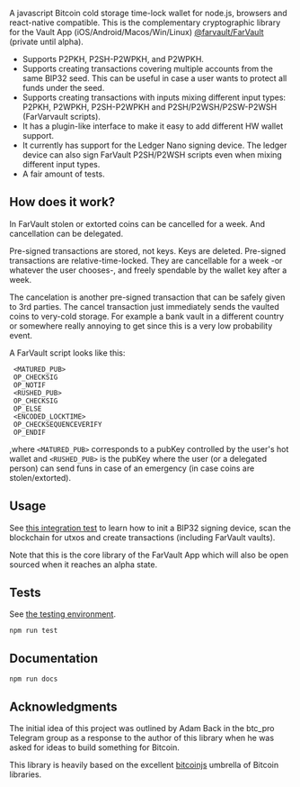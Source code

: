 A javascript Bitcoin cold storage time-lock wallet for node.js, browsers and react-native compatible.
This is the complementary cryptographic library for the Vault App (iOS/Android/Macos/Win/Linux) [@farvault/FarVault](https://github.com/farvault/FarVault) (private until alpha).

- Supports P2PKH, P2SH-P2WPKH, and P2WPKH.
- Supports creating transactions covering multiple accounts from the same BIP32 seed. This can be useful in case a user wants to protect all funds under the seed.
- Supports creating transactions with inputs mixing different input types: P2PKH, P2WPKH, P2SH-P2WPKH and P2SH/P2WSH/P2SW-P2WSH (FarVarvault scripts).
- It has a plugin-like interface to make it easy to add different HW wallet support.
- It currently has support for the Ledger Nano signing device. The ledger device can also sign FarVault P2SH/P2WSH scripts even when mixing different input types.
- A fair amount of tests.

## How does it work?

In FarVault stolen or extorted coins can be cancelled for a week. And cancellation can be delegated.

Pre-signed transactions are stored, not keys. Keys are deleted. Pre-signed transactions are relative-time-locked. They are cancellable for a week -or whatever the user chooses-, and freely spendable by the wallet key after a week.

The cancelation is another pre-signed transaction that can be safely given to 3rd parties. The cancel transaction just immediately sends the vaulted coins to very-cold storage. For example a bank vault in a different country or somewhere really annoying to get since this is a very low probability event.

A FarVault script looks like this:

```
 <MATURED_PUB>
 OP_CHECKSIG
 OP_NOTIF
 <RUSHED_PUB>
 OP_CHECKSIG
 OP_ELSE
 <ENCODED_LOCKTIME>
 OP_CHECKSEQUENCEVERIFY
 OP_ENDIF
```

,where `<MATURED_PUB>` corresponds to a pubKey controlled by the user's hot wallet and `<RUSHED_PUB>` is the pubKey where the user (or a delegated person) can send funs in case of an emergency (in case coins are stolen/extorted).

## Usage

See [this integration test](./test/integration/farvault.test.js) to learn how to init a BIP32 signing device, scan the blockchain for utxos and create transactions (including FarVault vaults).

Note that this is the core library of the FarVault App which will also be open sourced when it reaches an alpha state.

## Tests

See [the testing environment](./testing_environment).

`npm run test`

## Documentation

`npm run docs`

## Acknowledgments

The initial idea of this project was outlined by Adam Back in the btc_pro Telegram group as a response to the author of this library when he was asked for ideas to build something for Bitcoin.

This library is heavily based on the excellent [bitcoinjs](https://github.com/bitcoinjs) umbrella of Bitcoin libraries.
